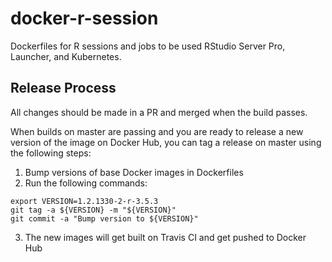 # docker-r-session
Dockerfiles for R sessions and jobs to be used RStudio Server Pro, Launcher, and
Kubernetes.

## Release Process

All changes should be made in a PR and merged when the build passes.

When builds on master are passing and you are ready to release a new version of
the image on Docker Hub, you can tag a release on master using the following
steps:

1. Bump versions of base Docker images in Dockerfiles
2. Run the following commands:

```
export VERSION=1.2.1330-2-r-3.5.3
git tag -a ${VERSION} -m "${VERSION}"
git commit -a "Bump version to ${VERSION}"
```

3. The new images will get built on Travis CI and get pushed to Docker Hub
